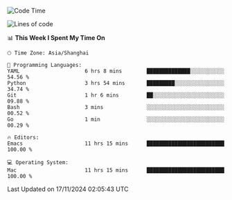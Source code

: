 <!--START_SECTION:waka-->
![Code Time](http://img.shields.io/badge/Code%20Time-2%2C282%20hrs%2058%20mins-blue)

![Lines of code](https://img.shields.io/badge/From%20Hello%20World%20I%27ve%20Written-308.1%20thousand%20lines%20of%20code-blue)

📊 **This Week I Spent My Time On** 

```text
🕑︎ Time Zone: Asia/Shanghai

💬 Programming Languages: 
YAML                     6 hrs 8 mins        ██████████████░░░░░░░░░░░   54.56 % 
Python                   3 hrs 54 mins       █████████░░░░░░░░░░░░░░░░   34.74 % 
Git                      1 hr 6 mins         ██░░░░░░░░░░░░░░░░░░░░░░░   09.88 % 
Bash                     3 mins              ░░░░░░░░░░░░░░░░░░░░░░░░░   00.52 % 
Go                       1 min               ░░░░░░░░░░░░░░░░░░░░░░░░░   00.29 % 

🔥 Editors: 
Emacs                    11 hrs 15 mins      █████████████████████████   100.00 % 

💻 Operating System: 
Mac                      11 hrs 15 mins      █████████████████████████   100.00 % 
```


 Last Updated on 17/11/2024 02:05:43 UTC
<!--END_SECTION:waka-->
